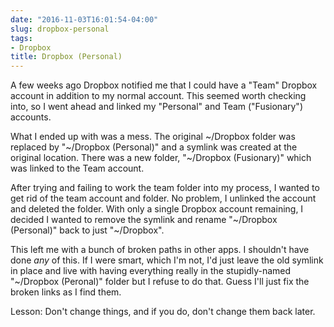 ```yaml
---
date: "2016-11-03T16:01:54-04:00"
slug: dropbox-personal
tags:
- Dropbox
title: Dropbox (Personal)
---
```


A few weeks ago Dropbox notified me that I could have a "Team" Dropbox account
in addition to my normal account. This seemed worth checking into, so I went
ahead and linked my "Personal" and Team ("Fusionary") accounts. 

What I ended up with was a mess. The original ~/Dropbox folder was replaced by
"~/Dropbox (Personal)" and a symlink was created at the original location. There
was a new folder, "~/Dropbox (Fusionary)" which was linked to the Team account.

After trying and failing to work the team folder into my process, I wanted to
get rid of the team account and folder. No problem, I unlinked the account and
deleted the folder. With only a single Dropbox account remaining, I decided I
wanted to remove the symlink and rename "~/Dropbox (Personal)" back to just
"~/Dropbox".

This left me with a bunch of broken paths in other apps. I shouldn't have done
_any_ of this. If I were smart, which I'm not, I'd just leave the old symlink in
place and live with having everything really in the stupidly-named "~/Dropbox
(Peronal)" folder but I refuse to do that. Guess I'll just fix the broken links
as I find them.

Lesson: Don't change things, and if you do, don't change them back later.
